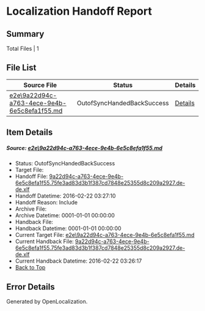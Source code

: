 # <a name='report-top'></a> Localization Handoff Report

## Summary
 Total Files | 1

## File List
 Source File | Status | Details 
 ----------- | ------ | ------- 
 [e2e\9a22d94c-a763-4ece-9e4b-6e5c8efa1f55.md](https://github.com/OpenLocalizationTest/oltest/blob/434f20cba07ea7786ca336ad5bf3a8e2422548be/e2e/9a22d94c-a763-4ece-9e4b-6e5c8efa1f55.md) | OutofSyncHandedBackSuccess | [Details](#27e3b897f104b637b04f91904d74ae42b53a1f571)

## Item Details
##### <a name='27e3b897f104b637b04f91904d74ae42b53a1f571'></a> Source: [e2e\9a22d94c-a763-4ece-9e4b-6e5c8efa1f55.md](https://github.com/OpenLocalizationTest/oltest/blob/434f20cba07ea7786ca336ad5bf3a8e2422548be/e2e/9a22d94c-a763-4ece-9e4b-6e5c8efa1f55.md)
* Status: OutofSyncHandedBackSuccess
* Target File: 
* Handoff File: [9a22d94c-a763-4ece-9e4b-6e5c8efa1f55.75fe3ad83d3b1f387cd7848e25355d8c209a2927.de-de.xlf](https://github.com/OpenLocalizationTestOrg/olhandoff/blob/0f7a880f62de695f6775d95b22540952a1d61c4f/ol-handoff/OpenLocalizationTestOrg/oltest.de-de/yufeih/9a22d94c-a763-4ece-9e4b-6e5c8efa1f55.75fe3ad83d3b1f387cd7848e25355d8c209a2927.de-de.xlf)
* Handoff Datetime: 2016-02-22 03:27:10
* Handoff Reason: Include
* Archive File: 
* Archive Datetime: 0001-01-01 00:00:00
* Handback File: 
* Handback Datetime: 0001-01-01 00:00:00
* Current Target File: [e2e\9a22d94c-a763-4ece-9e4b-6e5c8efa1f55.md](https://github.com/OpenLocalizationTestOrg/oltest.de-de/blob/48672a3904ae6ef9d060a23028d4fe33e231916e/e2e/9a22d94c-a763-4ece-9e4b-6e5c8efa1f55.md)
* Current Handback File: [9a22d94c-a763-4ece-9e4b-6e5c8efa1f55.75fe3ad83d3b1f387cd7848e25355d8c209a2927.de-de.xlf](https://github.com/OpenLocalizationTestOrg/olhandback/blob/509d03d155c0b472b1bd1e185c3fbc3699fa91cf/ol-handback/OpenLocalizationTestOrg/oltest.de-de/yufeih/9a22d94c-a763-4ece-9e4b-6e5c8efa1f55.75fe3ad83d3b1f387cd7848e25355d8c209a2927.de-de.xlf)
* Current Handback Datetime: 2016-02-22 03:26:17
* [Back to Top](#report-top)


## Error Details

Generated by OpenLocalization.
